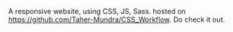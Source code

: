 A responsive website, using CSS, JS, Sass. hosted on https://github.com/Taher-Mundra/CSS_Workflow. Do check it out.
